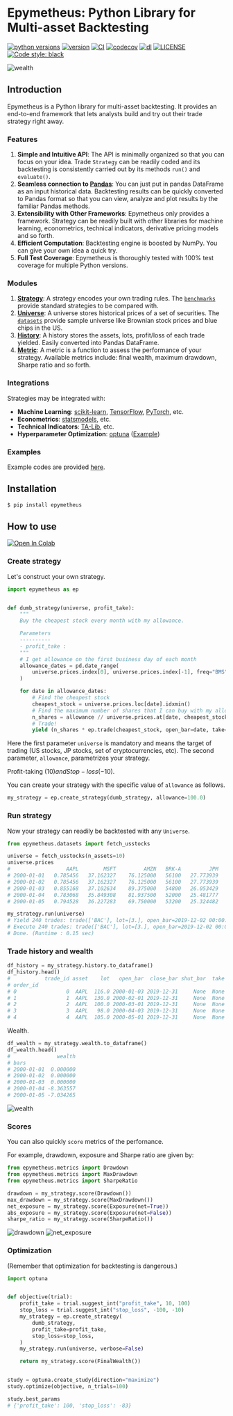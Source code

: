 # Epymetheus: Python Library for Multi-asset Backtesting

[![python versions](https://img.shields.io/pypi/pyversions/epymetheus.svg)](https://pypi.org/project/epymetheus/)
[![version](https://img.shields.io/pypi/v/epymetheus.svg)](https://pypi.org/project/epymetheus/)
[![CI](https://github.com/simaki/epymetheus/workflows/CI/badge.svg)](https://github.com/simaki/epymetheus/actions?query=workflow%3ACI)
[![codecov](https://codecov.io/gh/simaki/epymetheus/branch/master/graph/badge.svg)](https://codecov.io/gh/simaki/epymetheus)
[![dl](https://img.shields.io/pypi/dm/epymetheus)](https://pypi.org/project/epymetheus/)
[![LICENSE](https://img.shields.io/github/license/simaki/epymetheus)](LICENSE)
[![Code style: black](https://img.shields.io/badge/code%20style-black-000000.svg)](https://github.com/psf/black)

![wealth](examples/readme/wealth.png)

## Introduction

Epymetheus is a Python library for multi-asset backtesting.
It provides an end-to-end framework that lets analysts build and try out their trade strategy right away.

### Features

1. **Simple and Intuitive API**: The API is minimally organized so that you can focus on your idea. Trade `Strategy` can be readily coded and its backtesting is consistently carried out by its methods `run()` and `evaluate()`.
2. **Seamless connection to [Pandas](https://github.com/pandas-dev/pandas)**: You can just put in pandas DataFrame as an input historical data. Backtesting results can be quickly converted to Pandas format so that you can view, analyze and plot results by the familiar Pandas methods.
3. **Extensibility with Other Frameworks**: Epymetheus only provides a framework. Strategy can be readily built with other libraries for machine learning, econometrics, technical indicators, derivative pricing models and so forth.
4. **Efficient Computation**: Backtesting engine is boosted by NumPy. You can give your own idea a quick try.
5. **Full Test Coverage**: Epymetheus is thoroughly tested with 100% test coverage for multiple Python versions.

### Modules

1. **[Strategy](https://github.com/simaki/epymetheus/tree/master/epymetheus/strategy)**: A strategy encodes your own trading rules. The [`benchmarks`](https://github.com/simaki/epymetheus/tree/master/epymetheus/benchmarks) provide standard strategies to be compared with.
2. **[Universe](https://github.com/simaki/epymetheus/tree/master/epymetheus/universe)**: A universe stores historical prices of a set of securities. The [`datasets`](https://github.com/simaki/epymetheus/tree/master/epymetheus/datasets) provide sample universe like Brownian stock prices and blue chips in the US.
3. **[History](https://github.com/simaki/epymetheus/tree/master/epymetheus/history)**: A history stores the assets, lots, profit/loss of each trade yielded. Easily converted into Pandas DataFrame.
4. **[Metric](https://github.com/simaki/epymetheus/tree/master/epymetheus/metric)**: A metric is a function to assess the performance of your strategy. Available metrics include: final wealth, maximum drawdown, Sharpe ratio and so forth.

### Integrations

Strategies may be integrated with:

- **Machine Learning**: [scikit-learn](https://github.com/scikit-learn/scikit-learn), [TensorFlow](https://github.com/tensorflow/tensorflow), [PyTorch](https://github.com/pytorch/pytorch), etc.
- **Econometrics**: [statsmodels](https://github.com/statsmodels/statsmodels), etc.
- **Technical Indicators**: [TA-Lib](https://github.com/mrjbq7/ta-lib), etc.
- **Hyperparameter Optimization**: [optuna](https://github.com/optuna/optuna) ([Example](examples/examples/hypara.py))

### Examples

Example codes are provided [here](https://github.com/simaki/epymetheus/tree/master/examples).

## Installation

```sh
$ pip install epymetheus
```

## How to use

[![Open In Colab](https://colab.research.google.com/assets/colab-badge.svg)](https://colab.research.google.com/github/simaki/epymetheus/blob/master/examples/readme/readme.ipynb)

### Create strategy

Let's construct your own strategy.

```python
import epymetheus as ep


def dumb_strategy(universe, profit_take):
    """
    Buy the cheapest stock every month with my allowance.

    Parameters
    ----------
    - profit_take :
    """
    # I get allowance on the first business day of each month
    allowance_dates = pd.date_range(
        universe.prices.index[0], universe.prices.index[-1], freq="BMS"
    )

    for date in allowance_dates:
        # Find the cheapest stock
        cheapest_stock = universe.prices.loc[date].idxmin()
        # Find the maximum number of shares that I can buy with my allowance
        n_shares = allowance // universe.prices.at[date, cheapest_stock]
        # Trade!
        yield (n_shares * ep.trade(cheapest_stock, open_bar=date, take=profit_take, stop=-10.0))
```

Here the first parameter `universe` is mandatory and means the target of trading (US stocks, JP stocks, set of cryptocurrencies, etc).
The second parameter, `allowance`, parametrizes your strategy.

Profit-taking ($10) and Stop-loss (-$10).

You can create your strategy with the specific value of `allowance` as follows.

```python
my_strategy = ep.create_strategy(dumb_strategy, allowance=100.0)
```

### Run strategy

Now your strategy can readily be backtested with any `Universe`.

```python
from epymetheus.datasets import fetch_usstocks

universe = fetch_usstocks(n_assets=10)
universe.prices
#                  AAPL        MSFT         AMZN   BRK-A         JPM         JNJ         WMT        BAC          PG        XOM
# 2000-01-01   0.785456   37.162327    76.125000   56100   27.773939   27.289129   46.962898  14.527933   31.304089  21.492596
# 2000-01-02   0.785456   37.162327    76.125000   56100   27.773939   27.289129   46.962898  14.527933   31.304089  21.492596
# 2000-01-03   0.855168   37.102634    89.375000   54800   26.053429   26.978193   45.391777  14.021359   30.625511  20.892334
# 2000-01-04   0.783068   35.849308    81.937500   52000   25.481777   25.990519   43.693306  13.189125   30.036228  20.492161
# 2000-01-05   0.794528   36.227283    69.750000   53200   25.324482   26.264877   42.801613  13.333860   29.464787  21.609318

my_strategy.run(universe)
# Yield 240 trades: trade(['BAC'], lot=[3.], open_bar=2019-12-02 00:00:00) ... Done. (Runtime : 0.12 sec)
# Execute 240 trades: trade(['BAC'], lot=[3.], open_bar=2019-12-02 00:00:00) ... Done. (Runtime : 0.03 sec)
# Done. (Runtime : 0.15 sec)
```

### Trade history and wealth

```python
df_history = my_strategy.history.to_dataframe()
df_history.head()
#           trade_id asset    lot   open_bar  close_bar shut_bar  take  stop          pnl
# order_id
# 0                0  AAPL  116.0 2000-01-03 2019-12-31     None  None  None  8275.172683
# 1                1  AAPL  130.0 2000-02-01 2019-12-31     None  None  None  9285.507999
# 2                2  AAPL  100.0 2000-03-01 2019-12-31     None  None  None  7119.731641
# 3                3  AAPL   98.0 2000-04-03 2019-12-31     None  None  None  6975.090952
# 4                4  AAPL  105.0 2000-05-01 2019-12-31     None  None  None  7480.531225
```

Wealth.

```python
df_wealth = my_strategy.wealth.to_dataframe()
df_wealth.head()
#               wealth
# bars
# 2000-01-01  0.000000
# 2000-01-02  0.000000
# 2000-01-03  0.000000
# 2000-01-04 -8.363557
# 2000-01-05 -7.034265
```

![wealth](examples/readme/wealth.png)

### Scores

You can also quickly `score` metrics of the perfornance.

For example, drawdown, exposure and Sharpe ratio are given by:

```python
from epymetheus.metrics import Drawdown
from epymetheus.metrics import MaxDrawdown
from epymetheus.metrics import SharpeRatio

drawdown = my_strategy.score(Drawdown())
max_drawdown = my_strategy.score(MaxDrawdown())
net_exposure = my_strategy.score(Exposure(net=True))
abs_exposure = my_strategy.score(Exposure(net=False))
sharpe_ratio = my_strategy.score(SharpeRatio())
```

![drawdown](examples/readme/drawdown.png)
![net_exposure](examples/readme/net_exposure.png)

### Optimization

(Remember that optimization for backtesting is dangerous.)

```python
import optuna


def objective(trial):
    profit_take = trial.suggest_int("profit_take", 10, 100)
    stop_loss = trial.suggest_int("stop_loss", -100, -10)
    my_strategy = ep.create_strategy(
        dumb_strategy,
        profit_take=profit_take,
        stop_loss=stop_loss,
    )
    my_strategy.run(universe, verbose=False)

    return my_strategy.score(FinalWealth())


study = optuna.create_study(direction="maximize")
study.optimize(objective, n_trials=100)

study.best_params
# {'profit_take': 100, 'stop_loss': -83}
```
